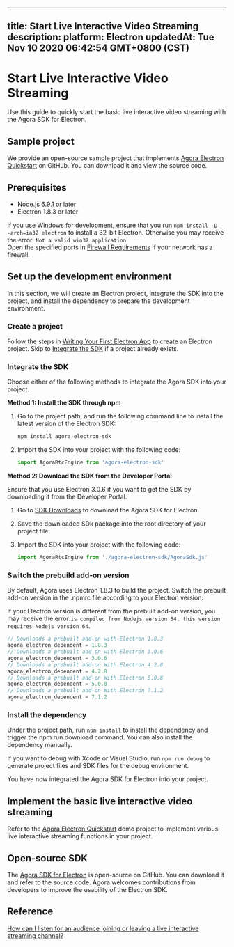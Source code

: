
---
title: Start Live Interactive Video Streaming
description: 
platform: Electron
updatedAt: Tue Nov 10 2020 06:42:54 GMT+0800 (CST)
---
# Start Live Interactive Video Streaming
Use this guide to quickly start the basic live interactive video streaming with the Agora SDK for Electron.

## Sample project

We provide an open-source sample project that implements [Agora Electron Quickstart](https://github.com/AgoraIO-Community/Agora-Electron-Quickstart) on GitHub. You can download it and view the source code.

## Prerequisites

* Node.js 6.9.1 or later
* Electron 1.8.3 or later

<div class="alert note">If you use Windows for development, ensure that you run <code>npm install -D --arch=ia32 electron</code> to install a 32-bit Electron. Otherwise you may receive the error: <code>Not a valid win32 application</code>.</div>
<div class="alert note">Open the specified ports in <a href="https://docs.agora.io/en/Agora%20Platform/firewall?platform=All%20Platforms">Firewall Requirements</a> if your network has a firewall.</div>

## Set up the development environment

In this section, we will create an Electron project, integrate the SDK into the project, and install the dependency to prepare the development environment.

### Create a project

Follow the steps in [Writing Your First Electron App](https://electronjs.org/docs/tutorial/first-app) to create an Electron project. Skip to [Integrate the SDK](#integrate_sdk) if a project already exists.

<a name="integrate_sdk"></a>
### Integrate the SDK

Choose either of the following methods to integrate the Agora SDK into your project.

**Method 1: Install the SDK through npm**

1. Go to the project path, and run the following command line to install the latest version of the Electron SDK:

	```javascript
    npm install agora-electron-sdk
    ```

2. Import the SDK into your project with the following code:

	```javascript
    import AgoraRtcEngine from 'agora-electron-sdk'
    ```

**Method 2: Download the SDK from the Developer Portal**

<div class="alert note">Ensure that you use Electron 3.0.6 if you want to get the SDK by downloading it from the Developer Portal.</div>

1. Go to [SDK Downloads](https://docs.agora.io/cn/Agora%20Platform/downloads) to download the Agora SDK for Electron.
2. Save the downloaded SDk package into the root directory of your project file.
3. Import the SDK into your project with the following code:

	```javascript
    import AgoraRtcEngine from './agora-electron-sdk/AgoraSdk.js'
    ```

### Switch the prebuild add-on version

By default, Agora uses Electron 1.8.3 to build the project. Switch the prebuilt add-on version in the .npmrc file according to your Electron version:

<div class="alert note">If your Electron version is different from the prebuilt add-on version, you may receive the error:<code>is compiled from Nodejs version 54, this version requires Nodejs version 64</code>.</div>

```javascript
// Downloads a prebuilt add-on with Electron 1.8.3
agora_electron_dependent = 1.8.3
// Downloads a prebuilt add-on with Electron 3.0.6
agora_electron_dependent = 3.0.6
// Downloads a prebuilt add-on With Electron 4.2.8
agora_electron_dependent = 4.2.8
// Downloads a prebuilt add-on With Electron 5.0.8
agora_electron_dependent = 5.0.8
// Downloads a prebuilt add-on With Electron 7.1.2
agora_electron_dependent = 7.1.2
```

### Install the dependency

Under the project path, run `npm install` to install the dependency and trigger the npm run download command. You can also install the dependency manually.

If you want to debug with Xcode or Visual Studio, run `npm run debug` to generate project files and SDK files for the debug environment.

You have now integrated the Agora SDK for Electron into your project.

## Implement the basic live interactive video streaming

Refer to the [Agora Electron Quickstart](https://github.com/AgoraIO-Community/Agora-Electron-Quickstart) demo project to implement various live interactive streaming functions in your project.

## Open-source SDK

The [Agora SDK for Electron](https://www.npmjs.com/package/agora-electron-sdk) is open-source on GitHub. You can download it and refer to the source code. Agora welcomes contributions from developers to improve the usability of the Electron SDK.

## Reference

[How can I listen for an audience joining or leaving a live interactive streaming channel?](https://docs.agora.io/en/faq/audience_event)
